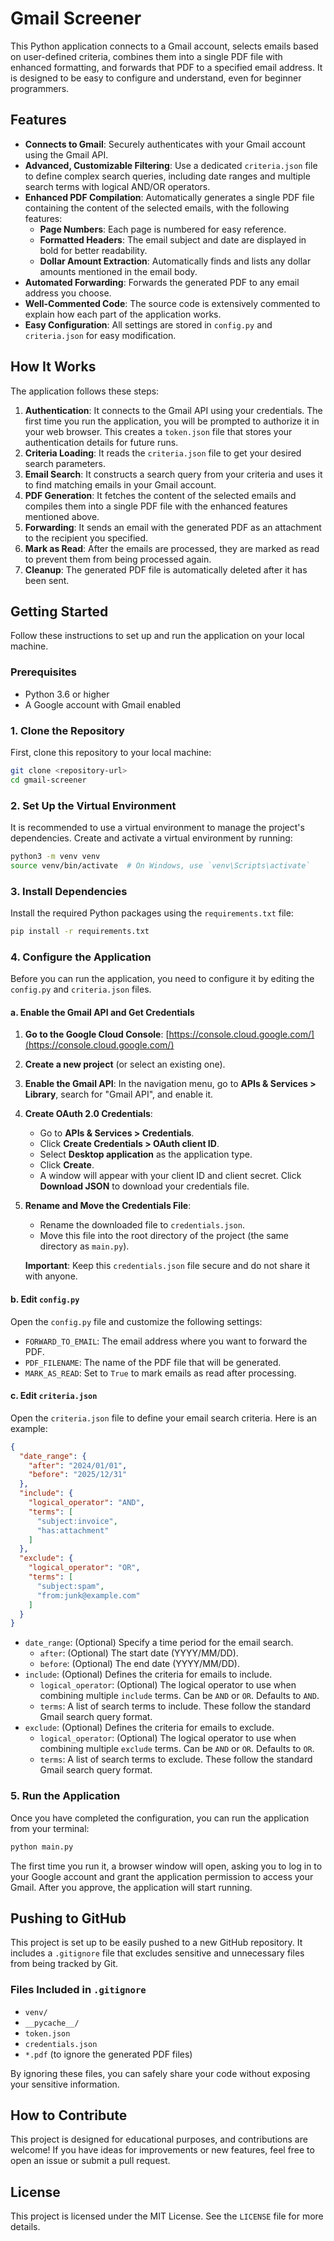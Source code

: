 
# Gmail Screener

This Python application connects to a Gmail account, selects emails based on user-defined criteria, combines them into a single PDF file with enhanced formatting, and forwards that PDF to a specified email address. It is designed to be easy to configure and understand, even for beginner programmers.

## Features

*   **Connects to Gmail**: Securely authenticates with your Gmail account using the Gmail API.
*   **Advanced, Customizable Filtering**: Use a dedicated `criteria.json` file to define complex search queries, including date ranges and multiple search terms with logical AND/OR operators.
*   **Enhanced PDF Compilation**: Automatically generates a single PDF file containing the content of the selected emails, with the following features:
    *   **Page Numbers**: Each page is numbered for easy reference.
    *   **Formatted Headers**: The email subject and date are displayed in bold for better readability.
    *   **Dollar Amount Extraction**: Automatically finds and lists any dollar amounts mentioned in the email body.
*   **Automated Forwarding**: Forwards the generated PDF to any email address you choose.
*   **Well-Commented Code**: The source code is extensively commented to explain how each part of the application works.
*   **Easy Configuration**: All settings are stored in `config.py` and `criteria.json` for easy modification.

## How It Works

The application follows these steps:

1.  **Authentication**: It connects to the Gmail API using your credentials. The first time you run the application, you will be prompted to authorize it in your web browser. This creates a `token.json` file that stores your authentication details for future runs.
2.  **Criteria Loading**: It reads the `criteria.json` file to get your desired search parameters.
3.  **Email Search**: It constructs a search query from your criteria and uses it to find matching emails in your Gmail account.
4.  **PDF Generation**: It fetches the content of the selected emails and compiles them into a single PDF file with the enhanced features mentioned above.
5.  **Forwarding**: It sends an email with the generated PDF as an attachment to the recipient you specified.
6.  **Mark as Read**: After the emails are processed, they are marked as read to prevent them from being processed again.
7.  **Cleanup**: The generated PDF file is automatically deleted after it has been sent.

## Getting Started

Follow these instructions to set up and run the application on your local machine.

### Prerequisites

*   Python 3.6 or higher
*   A Google account with Gmail enabled

### 1. Clone the Repository

First, clone this repository to your local machine:

```bash
git clone <repository-url>
cd gmail-screener
```

### 2. Set Up the Virtual Environment

It is recommended to use a virtual environment to manage the project's dependencies. Create and activate a virtual environment by running:

```bash
python3 -m venv venv
source venv/bin/activate  # On Windows, use `venv\Scripts\activate`
```

### 3. Install Dependencies

Install the required Python packages using the `requirements.txt` file:

```bash
pip install -r requirements.txt
```

### 4. Configure the Application

Before you can run the application, you need to configure it by editing the `config.py` and `criteria.json` files.

#### a. Enable the Gmail API and Get Credentials

1.  **Go to the Google Cloud Console**: [https://console.cloud.google.com/](https://console.cloud.google.com/)
2.  **Create a new project** (or select an existing one).
3.  **Enable the Gmail API**: In the navigation menu, go to **APIs & Services > Library**, search for "Gmail API", and enable it.
4.  **Create OAuth 2.0 Credentials**:
    *   Go to **APIs & Services > Credentials**.
    *   Click **Create Credentials > OAuth client ID**.
    *   Select **Desktop application** as the application type.
    *   Click **Create**.
    *   A window will appear with your client ID and client secret. Click **Download JSON** to download your credentials file.
5.  **Rename and Move the Credentials File**:
    *   Rename the downloaded file to `credentials.json`.
    *   Move this file into the root directory of the project (the same directory as `main.py`).

    **Important**: Keep this `credentials.json` file secure and do not share it with anyone.

#### b. Edit `config.py`

Open the `config.py` file and customize the following settings:

*   `FORWARD_TO_EMAIL`: The email address where you want to forward the PDF.
*   `PDF_FILENAME`: The name of the PDF file that will be generated.
*   `MARK_AS_READ`: Set to `True` to mark emails as read after processing.

#### c. Edit `criteria.json`

Open the `criteria.json` file to define your email search criteria. Here is an example:

```json
{
  "date_range": {
    "after": "2024/01/01",
    "before": "2025/12/31"
  },
  "include": {
    "logical_operator": "AND",
    "terms": [
      "subject:invoice",
      "has:attachment"
    ]
  },
  "exclude": {
    "logical_operator": "OR",
    "terms": [
      "subject:spam",
      "from:junk@example.com"
    ]
  }
}
```

*   `date_range`: (Optional) Specify a time period for the email search.
    *   `after`: (Optional) The start date (YYYY/MM/DD).
    *   `before`: (Optional) The end date (YYYY/MM/DD).
*   `include`: (Optional) Defines the criteria for emails to include.
    *   `logical_operator`: (Optional) The logical operator to use when combining multiple `include` terms. Can be `AND` or `OR`. Defaults to `AND`.
    *   `terms`: A list of search terms to include. These follow the standard Gmail search query format.
*   `exclude`: (Optional) Defines the criteria for emails to exclude.
    *   `logical_operator`: (Optional) The logical operator to use when combining multiple `exclude` terms. Can be `AND` or `OR`. Defaults to `OR`.
    *   `terms`: A list of search terms to exclude. These follow the standard Gmail search query format.

### 5. Run the Application

Once you have completed the configuration, you can run the application from your terminal:

```bash
python main.py
```

The first time you run it, a browser window will open, asking you to log in to your Google account and grant the application permission to access your Gmail. After you approve, the application will start running.

## Pushing to GitHub

This project is set up to be easily pushed to a new GitHub repository. It includes a `.gitignore` file that excludes sensitive and unnecessary files from being tracked by Git.

### Files Included in `.gitignore`

*   `venv/`
*   `__pycache__/`
*   `token.json`
*   `credentials.json`
*   `*.pdf` (to ignore the generated PDF files)

By ignoring these files, you can safely share your code without exposing your sensitive information.

## How to Contribute

This project is designed for educational purposes, and contributions are welcome! If you have ideas for improvements or new features, feel free to open an issue or submit a pull request.

## License

This project is licensed under the MIT License. See the `LICENSE` file for more details.
